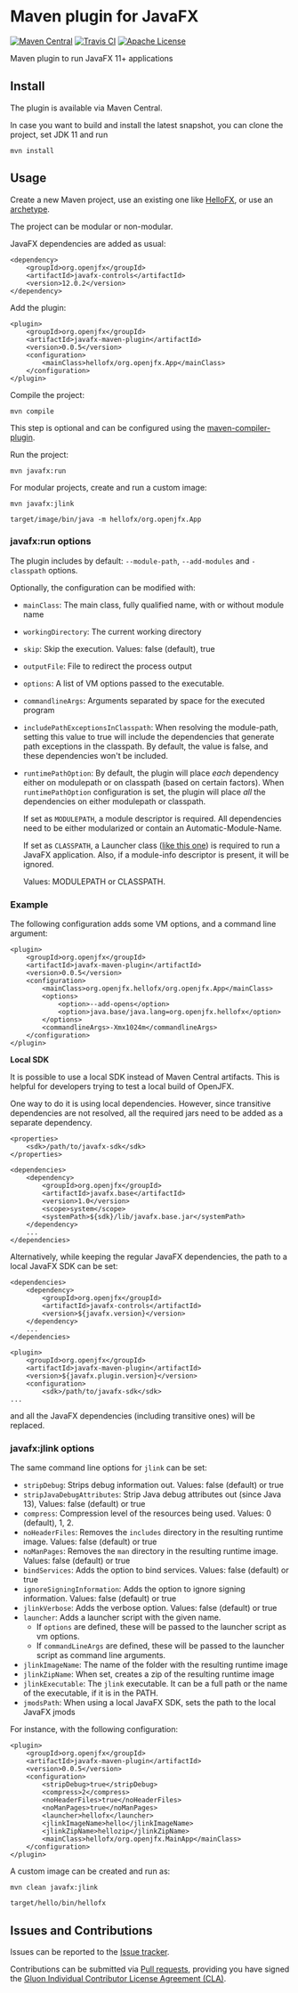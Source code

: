 # Maven plugin for JavaFX

[![Maven Central](https://img.shields.io/maven-central/v/org.openjfx/javafx-maven-plugin.svg?color=%234DC71F)](https://search.maven.org/#search|ga|1|org.openjfx.javafx-maven-plugin)
[![Travis CI](https://api.travis-ci.com/openjfx/javafx-maven-plugin.svg?branch=master)](https://travis-ci.com/openjfx/javafx-maven-plugin)
[![Apache License](https://img.shields.io/badge/license-Apache%20License%202.0-blue.svg)](http://www.apache.org/licenses/LICENSE-2.0)

Maven plugin to run JavaFX 11+ applications

## Install

The plugin is available via Maven Central. 

In case you want to build and install the latest snapshot, you can
clone the project, set JDK 11 and run

```
mvn install
``` 

## Usage

Create a new Maven project, use an existing one like [HelloFX](https://github.com/openjfx/samples/tree/master/CommandLine/Modular/Maven/hellofx), or use an [archetype](https://github.com/openjfx/javafx-maven-archetypes).

The project can be modular or non-modular.

JavaFX dependencies are added as usual:

```
<dependency>
    <groupId>org.openjfx</groupId>
    <artifactId>javafx-controls</artifactId>
    <version>12.0.2</version>
</dependency>
```

Add the plugin:

```
<plugin>
    <groupId>org.openjfx</groupId>
    <artifactId>javafx-maven-plugin</artifactId>
    <version>0.0.5</version>
    <configuration>
        <mainClass>hellofx/org.openjfx.App</mainClass>
    </configuration>
</plugin>
```

Compile the project:

```
mvn compile
```

This step is optional and can be configured using the [maven-compiler-plugin](https://maven.apache.org/plugins/maven-compiler-plugin/).

Run the project:

```
mvn javafx:run
```

For modular projects, create and run a custom image:

```
mvn javafx:jlink

target/image/bin/java -m hellofx/org.openjfx.App
```

### javafx:run options

The plugin includes by default: `--module-path`, `--add-modules` and `-classpath` options. 

Optionally, the configuration can be modified with:

- `mainClass`: The main class, fully qualified name, with or without module name
- `workingDirectory`: The current working directory
- `skip`: Skip the execution. Values: false (default), true
- `outputFile`: File to redirect the process output
- `options`: A list of VM options passed to the executable.
- `commandlineArgs`: Arguments separated by space for the executed program
- `includePathExceptionsInClasspath`: When resolving the module-path, setting this value to true will include the 
dependencies that generate path exceptions in the classpath. By default, the value is false, and these dependencies 
won't be included.
- `runtimePathOption`: By default, the plugin will place *each* dependency either on modulepath or on classpath (based on certain factors).
When `runtimePathOption` configuration is set, the plugin will place *all* the dependencies on either modulepath or classpath.

    If set as `MODULEPATH`, a module descriptor is required. All dependencies need to be either modularized or contain an Automatic-Module-Name.

    If set as `CLASSPATH`, a Launcher class ([like this one](https://github.com/openjfx/samples/blob/master/CommandLine/Non-modular/CLI/hellofx/src/hellofx/Launcher.java))
is required to run a JavaFX application. Also, if a module-info descriptor is present, it will be ignored.

    Values: MODULEPATH or CLASSPATH.

### Example

The following configuration adds some VM options, and a command line argument:

```
<plugin>
    <groupId>org.openjfx</groupId>
    <artifactId>javafx-maven-plugin</artifactId>
    <version>0.0.5</version>
    <configuration>
        <mainClass>org.openjfx.hellofx/org.openjfx.App</mainClass>
        <options>
            <option>--add-opens</option>
            <option>java.base/java.lang=org.openjfx.hellofx</option>
        </options>
        <commandlineArgs>-Xmx1024m</commandlineArgs>
    </configuration>
</plugin>
```

**Local SDK**

It is possible to use a local SDK instead of Maven Central artifacts. 
This is helpful for developers trying to test a local build of OpenJFX. 

One way to do it is using local dependencies. However, 
since transitive dependencies are not resolved, 
all the required jars need to be added as a separate dependency.

```
<properties>
    <sdk>/path/to/javafx-sdk</sdk>
</properties>

<dependencies>
    <dependency>
        <groupId>org.openjfx</groupId>
        <artifactId>javafx.base</artifactId>
        <version>1.0</version>
        <scope>system</scope>
        <systemPath>${sdk}/lib/javafx.base.jar</systemPath>
    </dependency>
    ...
</dependencies>
```

Alternatively, while keeping the regular JavaFX dependencies, 
the path to a local JavaFX SDK can be set:
 
```
<dependencies>
    <dependency>
        <groupId>org.openjfx</groupId>
        <artifactId>javafx-controls</artifactId>
        <version>${javafx.version}</version>
    </dependency>
    ...
</dependencies>

<plugin>
    <groupId>org.openjfx</groupId>
    <artifactId>javafx-maven-plugin</artifactId>
    <version>${javafx.plugin.version}</version>
    <configuration>
        <sdk>/path/to/javafx-sdk</sdk>
...
``` 
 
and all the JavaFX dependencies (including transitive ones) will be replaced.

### javafx:jlink options

The same command line options for `jlink` can be set:

- `stripDebug`: Strips debug information out. Values: false (default) or true
- `stripJavaDebugAttributes`: Strip Java debug attributes out (since Java 13), Values: false (default) or true
- `compress`: Compression level of the resources being used. Values: 0 (default), 1, 2. 
- `noHeaderFiles`: Removes the `includes` directory in the resulting runtime image. Values: false (default) or true
- `noManPages`: Removes the `man` directory in the resulting runtime image. Values: false (default) or true
- `bindServices`: Adds the option to bind services. Values: false (default) or true
- `ignoreSigningInformation`: Adds the option to ignore signing information. Values: false (default) or true
- `jlinkVerbose`: Adds the verbose option. Values: false (default) or true
- `launcher`: Adds a launcher script with the given name. 
    - If `options` are defined, these will be passed to the launcher script as vm options. 
    - If `commandLineArgs` are defined, these will be passed to the launcher script as command line arguments.
- `jlinkImageName`: The name of the folder with the resulting runtime image
- `jlinkZipName`: When set, creates a zip of the resulting runtime image
- `jlinkExecutable`: The `jlink` executable. It can be a full path or the name of the executable, if it is in the PATH.
- `jmodsPath`: When using a local JavaFX SDK, sets the path to the local JavaFX jmods

For instance, with the following configuration:

```
<plugin>
    <groupId>org.openjfx</groupId>
    <artifactId>javafx-maven-plugin</artifactId>
    <version>0.0.5</version>
    <configuration>
        <stripDebug>true</stripDebug>
        <compress>2</compress>
        <noHeaderFiles>true</noHeaderFiles>
        <noManPages>true</noManPages>
        <launcher>hellofx</launcher>
        <jlinkImageName>hello</jlinkImageName>
        <jlinkZipName>hellozip</jlinkZipName>
        <mainClass>hellofx/org.openjfx.MainApp</mainClass>
    </configuration>
</plugin>
```

A custom image can be created and run as:

```
mvn clean javafx:jlink

target/hello/bin/hellofx
```

## Issues and Contributions ##

Issues can be reported to the [Issue tracker](https://github.com/openjfx/javafx-maven-plugin/issues/).

Contributions can be submitted via [Pull requests](https://github.com/openjfx/javafx-maven-plugin/pulls/), 
providing you have signed the [Gluon Individual Contributor License Agreement (CLA)](https://docs.google.com/forms/d/16aoFTmzs8lZTfiyrEm8YgMqMYaGQl0J8wA0VJE2LCCY).

